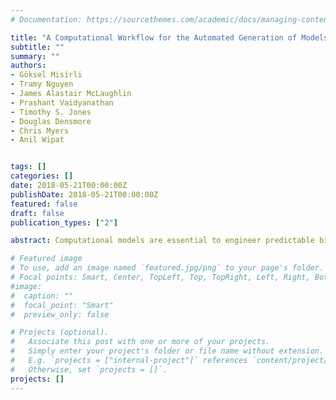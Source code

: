 ```yaml
---
# Documentation: https://sourcethemes.com/academic/docs/managing-content/

title: "A Computational Workflow for the Automated Generation of Models of Genetic Designs"
subtitle: ""
summary: ""
authors:
- Göksel Misirli
- Tramy Nguyen
- James Alastair McLaughlin
- Prashant Vaidyanathan
- Timothy S. Jones
- Douglas Densmore
- Chris Myers
- Anil Wipat


tags: []
categories: []
date: 2018-05-21T00:00:00Z
publishDate: 2018-05-21T00:00:00Z
featured: false
draft: false
publication_types: ["2"]

abstract: Computational models are essential to engineer predictable biological systems and to scale up this process for complex systems. Computational modeling often requires expert knowledge and data to build models. Clearly, manual creation of models is not scalable for large designs. Despite several automated model construction approaches, computational methodologies to bridge knowledge in design repositories and the process of creating computational models have still not been established. This paper describes a workflow for automatic generation of computational models of genetic circuits from data stored in design repositories using existing standards. This workflow leverages the software tool SBOLDesigner to build structural models that are then enriched by the Virtual Parts Repository API using Systems Biology Open Language (SBOL) data fetched from the SynBioHub design repository. The iBioSim software tool is then utilized to convert this SBOL description into a computational model encoded using the Systems Biology Markup Language (SBML). Finally, this SBML model can be simulated using a variety of methods. This workflow provides synthetic biologists with easy to use tools to create predictable biological systems, hiding away the complexity of building computational models. This approach can further be incorporated into other computational workflows for design automation.

# Featured image
# To use, add an image named `featured.jpg/png` to your page's folder.
# Focal points: Smart, Center, TopLeft, Top, TopRight, Left, Right, BottomLeft, Bottom, BottomRight.
#image: 
#  caption: ""
#  focal_point: "Smart"
#  preview_only: false

# Projects (optional).
#   Associate this post with one or more of your projects.
#   Simply enter your project's folder or file name without extension.
#   E.g. `projects = ["internal-project"]` references `content/project/deep-learning/index.md`.
#   Otherwise, set `projects = []`.
projects: []
---
```

